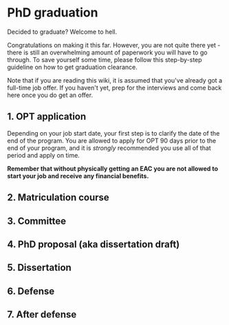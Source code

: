 # PhD graduation

Decided to graduate? Welcome to hell.

Congratulations on making it this far. However, you are not quite there yet - there is still an overwhelming amount of paperwork you will have to go through.
To save yourself some time, please follow this step-by-step guideline on how to get graduation clearance.

Note that if you are reading this wiki, it is assumed that you've already got a full-time job offer. If you haven't yet, prep for the interviews and come back here once you do get an offer.

## 1. OPT application
Depending on your job start date, your first step is to clarify the date of the end of the program. 
You are allowed to apply for OPT 90 days prior to the end of your program, and it is *strongly* recommended you use all of that period and apply on time.

**Remember that without physically getting an EAC you are not allowed to start your job and receive any financial benefits.**


## 2. Matriculation course

## 3. Committee

## 4. PhD proposal (aka dissertation draft)

## 5. Dissertation

## 6. Defense

## 7. After defense


